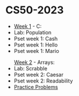 # CS50-2023

<ul>
  <li>
      <a href="https://github.com/sarahmayarchibald/CS50-2023/tree/main/week-1">Week 1</a> - C: </li>
  <li>Lab: Population</li>
  <li>Pset week 1: Cash</li>
  <li>Pset week 1: Hello</li>
  <li>Pset week 1: Mario</li>
 

</ul>

<ul>
  <a href="https://github.com/sarahmayarchibald/CS50-2023/tree/main/week-2">Week 2</a> - Arrays:
  <li>Lab: Scrabble</li>
  <li>Pset week 2: Caesar</li>
  <li>Pset week 2: Readability</li>
  <li><a href="https://github.com/sarahmayarchibald/CS50-2023/tree/main/week-2/Practice%20Problems-Optional">Practice Problems</a></li>
</ul>

